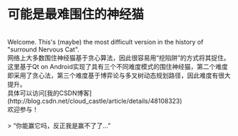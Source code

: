# 可能是最难围住的神经猫
<br/>
    Welcome.
    This's (maybe) the most difficult version in the history of "surround Nervous Cat".
<br/>
网络上大多数围住神经猫基于贪心算法，因此很容易用“挖陷阱”的方式将其捉住。<br/>
这里基于Qt on Android实现了具有三个不同难度模式的围住神经猫，第二个难度即采用了贪心法，第三个难度基于博弈论与多叉树动态规划路径，因此难度有很大提升。<br/>
具体可以访问[我的CSDN博客](http://blog.csdn.net/cloud_castle/article/details/48108323)<br/>
欢迎参与！<br/>
<br/>
> “你能赢它吗，反正我是赢不了了...”


